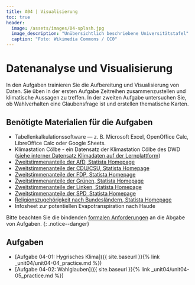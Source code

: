 ```yaml
---
title: A04 | Visualisierung
toc: true
header:
  image: /assets/images/04-splash.jpg
  image_description: "Unübersichtlich beschriebene Universitätstafel"
  caption: "Foto: Wikimedia Commons / CC0"
---
```

#  Datenanalyse und Visualisierung
In den Aufgaben trainieren Sie die Aufbereitung und Visualisierung von Daten. Sie üben in der ersten Aufgabe Zeitreihen zusammenzustellen und klimatische Aussagen zu treffen. In der zweiten Aufgabe untersuchen Sie, ob Wahlverhalten eine Glaubensfrage ist und erstellen thematische Karten.

## Benötigte Materialien für die Aufgaben
* Tabellenkalkulationssoftware — z. B. Microsoft Excel, OpenOffice Calc, LibreOffice Calc oder Google Sheets.
* Klimastation Cölbe - ein Datensatz der Klimastation Cölbe des DWD ([siehe interner Datensatz Klimadaten auf der Lernplattform](https://ilias.uni-marburg.de/ilias.php?ref_id=1880380&cmd=view&cmdClass=ilrepositorygui&cmdNode=tt&baseClass=ilrepositorygui))
* [Zweitstimmenanteile der AfD, Statista Homepage](https://de.statista.com/statistik/daten/studie/754391/umfrage/stimmenanteile-der-afd-in-den-bundeslaendern-bei-der-bundestagswahl/)
* [Zweitstimmenanteile der CDU/CSU, Statista Homepage](https://de.statista.com/statistik/daten/studie/761845/umfrage/stimmenanteile-der-cdu-csu-den-bundeslaendern-bei-der-bundestagswahl/)
* [Zweitstimmenanteile der FDP, Statista Homepage](https://de.statista.com/statistik/daten/studie/761832/umfrage/stimmenanteile-der-fdp-den-bundeslaendern-bei-der-bundestagswahl/)
* [Zweitstimmenanteile der Grünen, Statista Homepage](https://de.statista.com/statistik/daten/studie/761804/umfrage/stimmenanteile-der-gruenen-in-den-bundeslaendern-bei-der-bundestagswahl/)
* [Zweitstimmenanteile der Linken, Statista Homepage](https://de.statista.com/statistik/daten/studie/761827/umfrage/stimmenanteile-der-partei-die-linke-in-den-bundeslaendern-bei-der-bundestagswahl/)
* [Zweitstimmenanteile der SPD, Statista Homepage](https://de.statista.com/statistik/daten/studie/761739/umfrage/stimmenanteile-der-spd-in-den-bundeslaendern-bei-der-bundestagswahl/)
* [Religionszugehörigkeit nach Bundesländern, Statista Homepage](https://de.statista.com/statistik/daten/studie/201622/umfrage/religionszugehoerigkeit-der-deutschen-nach-bundeslaendern/)
* Infosheet zur potentiellen Evapotranspiration nach Haude

Bitte beachten Sie die bindenden [formalen Anforderungen](https://geomoer.github.io/moer-meko//unit00/unit00-03_assignments.html#formale-anforderungen) an die Abgabe von Aufgaben.
{: .notice--danger}

## Aufgaben
* [Aufgabe 04-01: Hygrisches Klima]({{ site.baseurl }}{% link _unit04/unit04-04_practice.md %})
* [Aufgabe 04-02: Wahlglauben]({{ site.baseurl }}{% link _unit04/unit04-05_practice.md %})
